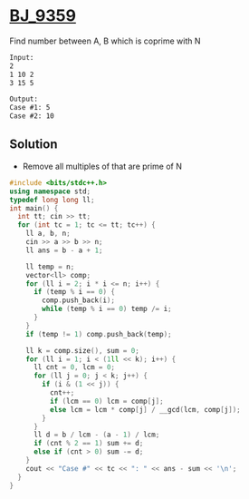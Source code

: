 # [BJ_9359](https://acmicpc.net/problem/9359)

Find number between A, B which is coprime with N

```txt
Input:
2
1 10 2
3 15 5

Output:
Case #1: 5
Case #2: 10
```

## Solution

* Remove all multiples of that are prime of N

```cpp
#include <bits/stdc++.h>
using namespace std;
typedef long long ll;
int main() {
  int tt; cin >> tt;
  for (int tc = 1; tc <= tt; tc++) {
    ll a, b, n;
    cin >> a >> b >> n;
    ll ans = b - a + 1;

    ll temp = n;
    vector<ll> comp;
    for (ll i = 2; i * i <= n; i++) {
      if (temp % i == 0) {
        comp.push_back(i);
        while (temp % i == 0) temp /= i;
      }
    }
    if (temp != 1) comp.push_back(temp);

    ll k = comp.size(), sum = 0;
    for (ll i = 1; i < (1ll << k); i++) {
      ll cnt = 0, lcm = 0;
      for (ll j = 0; j < k; j++) {
        if (i & (1 << j)) {
          cnt++;
          if (lcm == 0) lcm = comp[j];
          else lcm = lcm * comp[j] / __gcd(lcm, comp[j]);
        }
      }
      ll d = b / lcm - (a - 1) / lcm;
      if (cnt % 2 == 1) sum += d;
      else if (cnt > 0) sum -= d;
    }
    cout << "Case #" << tc << ": " << ans - sum << '\n';
  }
}
```
